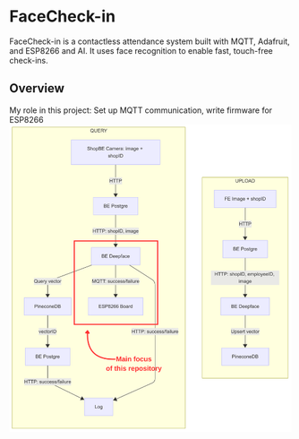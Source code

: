 # FaceCheck-in
FaceCheck-in is a contactless attendance system built with MQTT, Adafruit, and ESP8266 and AI. It uses face recognition to enable fast, touch-free check-ins.
## Overview
My role in this project: Set up MQTT communication, write firmware for ESP8266
<img src="docs/over_view.png" alt="App Demo" width="700">
